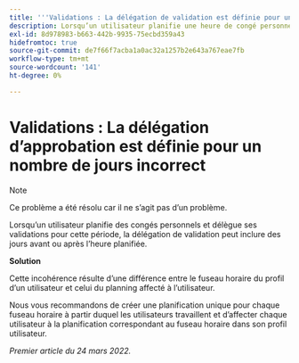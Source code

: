 ```yaml
---
title: '''Validations : La délégation de validation est définie pour un nombre de jours incorrect.'
description: Lorsqu’un utilisateur planifie une heure de congé personnel et délègue son approbation pour cette période, la délégation d’approbation peut inclure des jours avant ou après l’heure de congé prévue.
exl-id: 8d978983-b663-442b-9935-75ecbd359a43
hidefromtoc: true
source-git-commit: de7f66f7acba1a0ac32a1257b2e643a767eae7fb
workflow-type: tm+mt
source-wordcount: '141'
ht-degree: 0%

---
```


# Validations : La délégation d’approbation est définie pour un nombre de jours incorrect

>[!NOTE]
>
>Ce problème a été résolu car il ne s’agit pas d’un problème.

Lorsqu’un utilisateur planifie des congés personnels et délègue ses validations pour cette période, la délégation de validation peut inclure des jours avant ou après l’heure planifiée.

**Solution**

Cette incohérence résulte d’une différence entre le fuseau horaire du profil d’un utilisateur et celui du planning affecté à l’utilisateur.

Nous vous recommandons de créer une planification unique pour chaque fuseau horaire à partir duquel les utilisateurs travaillent et d’affecter chaque utilisateur à la planification correspondant au fuseau horaire dans son profil utilisateur.

_Premier article du 24 mars 2022._
